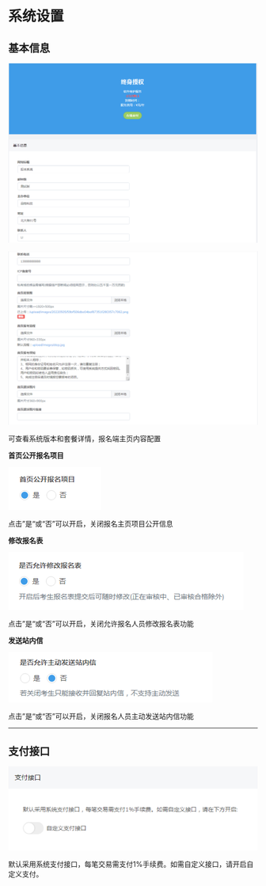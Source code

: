 # 系统设置



## 基本信息

![image-20230210151454539](./assets/image-20230210151454539.png)

![image-20230210151520772](./assets/image-20230210151520772.png)

可查看系统版本和套餐详情，报名端主页内容配置



**首页公开报名项目**

![image-20230210151123365](./assets/image-20230210151123365.png)

点击”是“或“否”可以开启，关闭报名主页项目公开信息



**修改报名表**

![image-20230210151150988](./assets/image-20230210151150988.png)

点击”是“或“否”可以开启，关闭允许报名人员修改报名表功能



**发送站内信**

![image-20230210151243265](./assets/image-20230210151243265.png)

点击”是“或“否”可以开启，关闭报名人员主动发送站内信功能

------



## 支付接口

![img](./assets/1665625249404-79.png)

默认采用系统支付接口，每笔交易需支付1%手续费。如需自定义接口，请开启自定义支付。